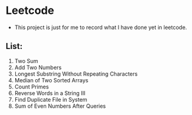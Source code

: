 # Leetcode
* This project is just for me to record what I have done yet in leetcode.

## List:
1. Two Sum
2. Add Two Numbers
3. Longest Substring Without Repeating Characters
4. Median of Two Sorted Arrays
204. Count Primes
557. Reverse Words in a String III
609. Find Duplicate File in System
985. Sum of Even Numbers After Queries